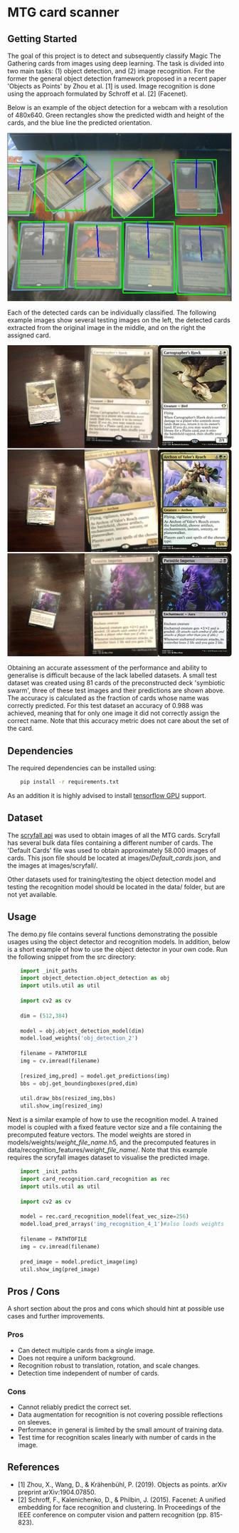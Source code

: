 # MTG card scanner

<!-- About the project -->
## Getting Started

The goal of this project is to detect and subsequently classify Magic The Gathering cards from images using deep learning. The task is divided into two main tasks: (1) object detection, and (2) image recognition. For the former the general object detection framework proposed in a recent paper 'Objects as Points' by Zhou et al. [1] is used.
Image recognition is done using the approach formulated by Schroff et al. [2] (Facenet).

Below is an example of the object detection for a webcam with a resolution of 480x640. Green rectangles show the predicted width and height of the
cards, and the blue line the predicted orientation.

![Screenshot](examples/webcam_1.png)

Each of the detected cards can be individually classified. The following example images show several testing images on the left, the detected cards extracted from the original image in the middle,
and on the right the assigned card.

![Screenshot](examples/panorama_1.png)
![Screenshot](examples/panorama_2.png)
![Screenshot](examples/panorama_3.png)

Obtaining an accurate assessment of the performance and ability to generalise is difficult because of the lack labelled datasets. A small test dataset was created using 81 cards
of the preconstructed deck 'symbiotic swarm', three of these test images and their predictions are shown above. The accuracy is calculated as the fraction of cards whose name
was correctly predicted. For this test dataset an accuracy of 0.988 was achieved, meaning that for only one image it did not correctly assign the correct name. Note that this accuracy metric does not care about the set of the card.

## Dependencies

The required dependencies can be installed using:

```sh
    pip install -r requirements.txt
```

As an addition it is highly advised to install [tensorflow GPU](https://www.tensorflow.org/install/gpu) support.

## Dataset
The [scryfall api](https://scryfall.com/docs/api) was used to obtain images of all the MTG cards. Scryfall has several bulk data files containing a different number of cards. The 'Default Cards' file was used to obtain approximately 58.000 images of cards. This json file should be located at images/*Default_cards*.json, and the images at images/scryfall/.

Other datasets used for training/testing the object detection model and testing the recognition model should be located in the data/ folder, but are not yet available.

## Usage
The demo.py file contains several functions demonstrating the possible usages using the object detector and recognition models. In addition, below is a short example of how to use the object detector in your own code. Run the following snippet from the src directory:

```python
    import _init_paths
	import object_detection.object_detection as obj
	import utils.util as util

	import cv2 as cv

	dim = (512,384)

	model = obj.object_detection_model(dim)
	model.load_weights('obj_detection_2')

	filename = PATHTOFILE
	img = cv.imread(filename)

	[resized_img,pred] = model.get_predictions(img)
	bbs = obj.get_boundingboxes(pred,dim)

	util.draw_bbs(resized_img,bbs)
	util.show_img(resized_img)
```

Next is a similar example of how to use the recognition model. A trained model is coupled with a fixed feature vector size and a file containing the precomputed feature vectors. The model weights are stored in models/weights/*weight_file_name*.h5, and the precomputed features in data/recognition_features/*weight_file_name*/. Note that this example requires the scryfall images dataset to visualise the predicted image.

```python
    import _init_paths
	import card_recognition.card_recognition as rec
	import utils.util as util

	import cv2 as cv

	model = rec.card_recognition_model(feat_vec_size=256)
	model.load_pred_arrays('img_recognition_4_1')#also loads weights

	filename = PATHTOFILE
	img = cv.imread(filename)

	pred_image = model.predict_image(img)
	util.show_img(pred_image)
```

## Pros / Cons
A short section about the pros and cons which should hint at possible use cases and further improvements.

### Pros
* Can detect multiple cards from a single image.
* Does not require a uniform background.
* Recognition robust to translation, rotation, and scale changes.
* Detection time independent of number of cards.

### Cons
* Cannot reliably predict the correct set.
* Data augmentation for recognition is not covering possible reflections on sleeves.
* Performance in general is limited by the small amount of training data.
* Test time for recognition scales linearly with number of cards in the image.


## References
* [1] Zhou, X., Wang, D., & Krähenbühl, P. (2019). Objects as points. arXiv preprint arXiv:1904.07850.
* [2] Schroff, F., Kalenichenko, D., & Philbin, J. (2015). Facenet: A unified embedding for face recognition and clustering. In Proceedings of the IEEE conference on computer vision and pattern recognition (pp. 815-823).
